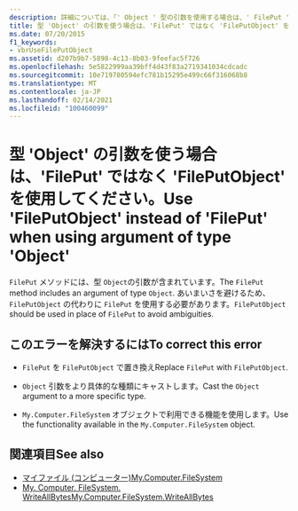 ```yaml
---
description: 詳細については、「' Object ' 型の引数を使用する場合は、' FilePut ' ではなく ' FilePutObject ' を使用する」を参照してください。
title: 型 'Object' の引数を使う場合は、'FilePut' ではなく 'FilePutObject' を使用してください。
ms.date: 07/20/2015
f1_keywords:
- vbrUseFilePutObject
ms.assetid: d207b9b7-5898-4c13-8b03-9feefac5f726
ms.openlocfilehash: 5e5822999aa39bff4d43f83a2719341034cdcadc
ms.sourcegitcommit: 10e719780594efc781b15295e499c66f316068b8
ms.translationtype: MT
ms.contentlocale: ja-JP
ms.lasthandoff: 02/14/2021
ms.locfileid: "100460099"
---
```

# <a name="use-fileputobject-instead-of-fileput-when-using-argument-of-type-object"></a><span data-ttu-id="d1219-103">型 'Object' の引数を使う場合は、'FilePut' ではなく 'FilePutObject' を使用してください。</span><span class="sxs-lookup"><span data-stu-id="d1219-103">Use 'FilePutObject' instead of 'FilePut' when using argument of type 'Object'</span></span>

<span data-ttu-id="d1219-104">`FilePut` メソッドには、型 `Object`の引数が含まれています。</span><span class="sxs-lookup"><span data-stu-id="d1219-104">The `FilePut` method includes an argument of type `Object`.</span></span> <span data-ttu-id="d1219-105">あいまいさを避けるため、`FilePutObject` の代わりに `FilePut` を使用する必要があります。</span><span class="sxs-lookup"><span data-stu-id="d1219-105">`FilePutObject` should be used in place of `FilePut` to avoid ambiguities.</span></span>  
  
## <a name="to-correct-this-error"></a><span data-ttu-id="d1219-106">このエラーを解決するには</span><span class="sxs-lookup"><span data-stu-id="d1219-106">To correct this error</span></span>  
  
- <span data-ttu-id="d1219-107">`FilePut` を `FilePutObject` で置き換え</span><span class="sxs-lookup"><span data-stu-id="d1219-107">Replace `FilePut` with `FilePutObject`.</span></span>  
  
- <span data-ttu-id="d1219-108">`Object` 引数をより具体的な種類にキャストします。</span><span class="sxs-lookup"><span data-stu-id="d1219-108">Cast the `Object` argument to a more specific type.</span></span>  
  
- <span data-ttu-id="d1219-109">`My.Computer.FileSystem` オブジェクトで利用できる機能を使用します。</span><span class="sxs-lookup"><span data-stu-id="d1219-109">Use the functionality available in the `My.Computer.FileSystem` object.</span></span>  
  
## <a name="see-also"></a><span data-ttu-id="d1219-110">関連項目</span><span class="sxs-lookup"><span data-stu-id="d1219-110">See also</span></span>

- [<span data-ttu-id="d1219-111">マイファイル (コンピューター)</span><span class="sxs-lookup"><span data-stu-id="d1219-111">My.Computer.FileSystem</span></span>](xref:Microsoft.VisualBasic.FileIO.FileSystem)
- [<span data-ttu-id="d1219-112">My. Computer. FileSystem. WriteAllBytes</span><span class="sxs-lookup"><span data-stu-id="d1219-112">My.Computer.FileSystem.WriteAllBytes</span></span>](xref:Microsoft.VisualBasic.MyServices.FileSystemProxy.WriteAllBytes%2A)
